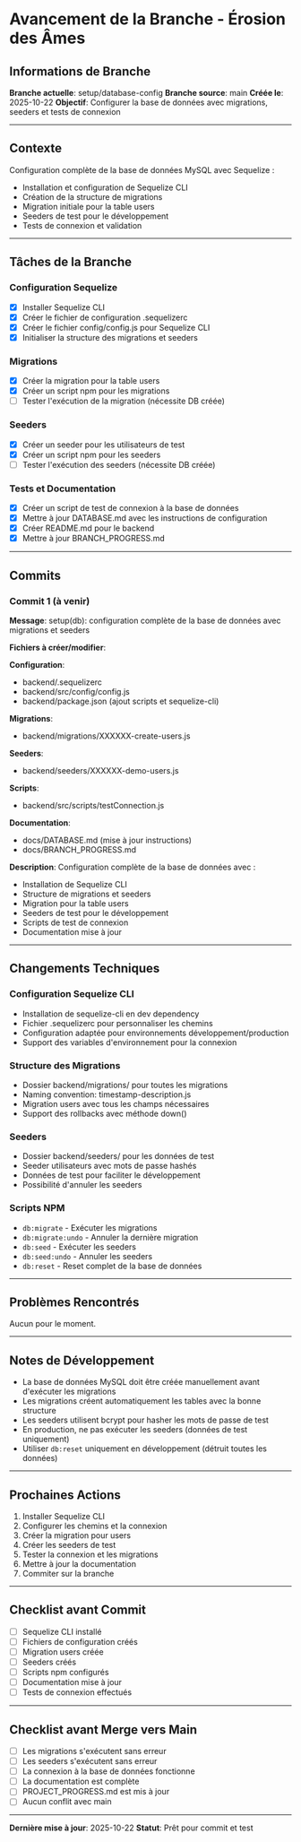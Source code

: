 # Avancement de la Branche - Érosion des Âmes

## Informations de Branche

**Branche actuelle**: setup/database-config
**Branche source**: main
**Créée le**: 2025-10-22
**Objectif**: Configurer la base de données avec migrations, seeders et tests de connexion

---

## Contexte

Configuration complète de la base de données MySQL avec Sequelize :
- Installation et configuration de Sequelize CLI
- Création de la structure de migrations
- Migration initiale pour la table users
- Seeders de test pour le développement
- Tests de connexion et validation

---

## Tâches de la Branche

### Configuration Sequelize
- [x] Installer Sequelize CLI
- [x] Créer le fichier de configuration .sequelizerc
- [x] Créer le fichier config/config.js pour Sequelize CLI
- [x] Initialiser la structure des migrations et seeders

### Migrations
- [x] Créer la migration pour la table users
- [x] Créer un script npm pour les migrations
- [ ] Tester l'exécution de la migration (nécessite DB créée)

### Seeders
- [x] Créer un seeder pour les utilisateurs de test
- [x] Créer un script npm pour les seeders
- [ ] Tester l'exécution des seeders (nécessite DB créée)

### Tests et Documentation
- [x] Créer un script de test de connexion à la base de données
- [x] Mettre à jour DATABASE.md avec les instructions de configuration
- [x] Créer README.md pour le backend
- [x] Mettre à jour BRANCH_PROGRESS.md

---

## Commits

### Commit 1 (à venir)
**Message**: setup(db): configuration complète de la base de données avec migrations et seeders

**Fichiers à créer/modifier**:

**Configuration**:
- backend/.sequelizerc
- backend/src/config/config.js
- backend/package.json (ajout scripts et sequelize-cli)

**Migrations**:
- backend/migrations/XXXXXX-create-users.js

**Seeders**:
- backend/seeders/XXXXXX-demo-users.js

**Scripts**:
- backend/src/scripts/testConnection.js

**Documentation**:
- docs/DATABASE.md (mise à jour instructions)
- docs/BRANCH_PROGRESS.md

**Description**: Configuration complète de la base de données avec :
- Installation de Sequelize CLI
- Structure de migrations et seeders
- Migration pour la table users
- Seeders de test pour le développement
- Scripts de test de connexion
- Documentation mise à jour

---

## Changements Techniques

### Configuration Sequelize CLI
- Installation de sequelize-cli en dev dependency
- Fichier .sequelizerc pour personnaliser les chemins
- Configuration adaptée pour environnements développement/production
- Support des variables d'environnement pour la connexion

### Structure des Migrations
- Dossier backend/migrations/ pour toutes les migrations
- Naming convention: timestamp-description.js
- Migration users avec tous les champs nécessaires
- Support des rollbacks avec méthode down()

### Seeders
- Dossier backend/seeders/ pour les données de test
- Seeder utilisateurs avec mots de passe hashés
- Données de test pour faciliter le développement
- Possibilité d'annuler les seeders

### Scripts NPM
- `db:migrate` - Exécuter les migrations
- `db:migrate:undo` - Annuler la dernière migration
- `db:seed` - Exécuter les seeders
- `db:seed:undo` - Annuler les seeders
- `db:reset` - Reset complet de la base de données

---

## Problèmes Rencontrés

Aucun pour le moment.

---

## Notes de Développement

- La base de données MySQL doit être créée manuellement avant d'exécuter les migrations
- Les migrations créent automatiquement les tables avec la bonne structure
- Les seeders utilisent bcrypt pour hasher les mots de passe de test
- En production, ne pas exécuter les seeders (données de test uniquement)
- Utiliser `db:reset` uniquement en développement (détruit toutes les données)

---

## Prochaines Actions

1. Installer Sequelize CLI
2. Configurer les chemins et la connexion
3. Créer la migration pour users
4. Créer les seeders de test
5. Tester la connexion et les migrations
6. Mettre à jour la documentation
7. Commiter sur la branche

---

## Checklist avant Commit

- [ ] Sequelize CLI installé
- [ ] Fichiers de configuration créés
- [ ] Migration users créée
- [ ] Seeders créés
- [ ] Scripts npm configurés
- [ ] Documentation mise à jour
- [ ] Tests de connexion effectués

---

## Checklist avant Merge vers Main

- [ ] Les migrations s'exécutent sans erreur
- [ ] Les seeders s'exécutent sans erreur
- [ ] La connexion à la base de données fonctionne
- [ ] La documentation est complète
- [ ] PROJECT_PROGRESS.md est mis à jour
- [ ] Aucun conflit avec main

---

**Dernière mise à jour**: 2025-10-22
**Statut**: Prêt pour commit et test
